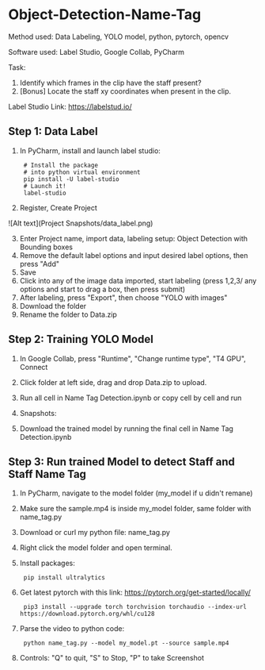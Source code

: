 # Object-Detection-Name-Tag
Method used: Data Labeling, YOLO model, python, pytorch, opencv 

Software used: Label Studio, Google Collab, PyCharm

Task: 
1. Identify which frames in the clip have the staff present? 
2. [Bonus] Locate the staff xy coordinates when present in the clip. 

Label Studio Link:
https://labelstud.io/

## Step 1: Data Label
1. In PyCharm, install and launch label studio:

        # Install the package
        # into python virtual environment
        pip install -U label-studio
        # Launch it!
        label-studio
2. Register, Create Project

![Alt text](Project Snapshots/data_label.png)

3. Enter Project name, import data, labeling setup: Object Detection with Bounding boxes
4. Remove the default label options and input desired label options, then press "Add"
5. Save
6. Click into any of the image data imported, start labeling (press 1,2,3/ any options and start to drag a box, then press submit)
7. After labeling, press "Export", then choose "YOLO with images"
8. Download the folder
9. Rename the folder to Data.zip

## Step 2: Training YOLO Model
1. In Google Collab, press "Runtime", "Change runtime type", "T4 GPU", Connect
2. Click folder at left side, drag and drop Data.zip to upload.
3. Run all cell in Name Tag Detection.ipynb or copy cell by cell and run
4. Snapshots:

5. Download the trained model by running the final cell in Name Tag Detection.ipynb

## Step 3: Run trained Model to detect Staff and Staff Name Tag
1. In PyCharm, navigate to the model folder (my_model if u didn't remane)
2. Make sure the sample.mp4 is inside my_model folder, same folder with name_tag.py
3. Download or curl my python file: name_tag.py
4. Right click the model folder and open terminal. 
5. Install packages: 

        pip install ultralytics
6. Get latest pytorch with this link: https://pytorch.org/get-started/locally/

        pip3 install --upgrade torch torchvision torchaudio --index-url https://download.pytorch.org/whl/cu128
7. Parse the video to python code:

        python name_tag.py --model my_model.pt --source sample.mp4
8. Controls: "Q" to quit, "S" to Stop, "P" to take Screenshot
